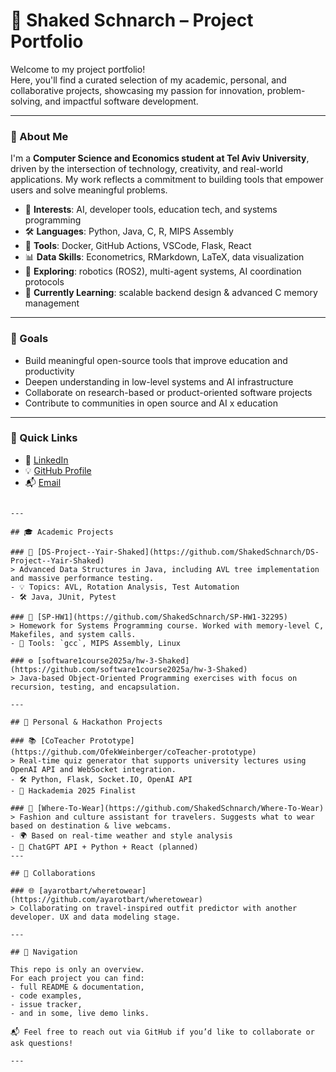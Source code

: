 # 🚀 Shaked Schnarch – Project Portfolio

Welcome to my project portfolio!  
Here, you'll find a curated selection of my academic, personal, and collaborative projects, showcasing my passion for innovation, problem-solving, and impactful software development.

---

### 🧠 About Me

I'm a **Computer Science and Economics student at Tel Aviv University**, driven by the intersection of technology, creativity, and real-world applications. My work reflects a commitment to building tools that empower users and solve meaningful problems.

* 🧩 **Interests**: AI, developer tools, education tech, and systems programming
* 🛠️ **Languages**: Python, Java, C, R, MIPS Assembly
* 🧰 **Tools**: Docker, GitHub Actions, VSCode, Flask, React
* 📊 **Data Skills**: Econometrics, RMarkdown, LaTeX, data visualization
* 🤖 **Exploring**: robotics (ROS2), multi-agent systems, AI coordination protocols
* 🌱 **Currently Learning**: scalable backend design & advanced C memory management

---

### 🎯 Goals

* Build meaningful open-source tools that improve education and productivity
* Deepen understanding in low-level systems and AI infrastructure
* Collaborate on research-based or product-oriented software projects
* Contribute to communities in open source and AI x education

---

### 🔗 Quick Links

* 📄 [LinkedIn](https://www.linkedin.com/in/shaked-schnarch-4b2285294/) 
* 💡 [GitHub Profile](https://github.com/ShakedSchnarch)
* 📬 [Email](mailto:shakedsid@gmail.com.com)

```

---

## 🎓 Academic Projects

### 📘 [DS-Project--Yair-Shaked](https://github.com/ShakedSchnarch/DS-Project--Yair-Shaked)
> Advanced Data Structures in Java, including AVL tree implementation and massive performance testing.
- 💡 Topics: AVL, Rotation Analysis, Test Automation
- 🛠️ Java, JUnit, Pytest

### 💾 [SP-HW1](https://github.com/ShakedSchnarch/SP-HW1-32295)
> Homework for Systems Programming course. Worked with memory-level C, Makefiles, and system calls.
- 🔧 Tools: `gcc`, MIPS Assembly, Linux

### ⚙️ [software1course2025a/hw-3-Shaked](https://github.com/software1course2025a/hw-3-Shaked)
> Java-based Object-Oriented Programming exercises with focus on recursion, testing, and encapsulation.

---

## 🤖 Personal & Hackathon Projects

### 📚 [CoTeacher Prototype](https://github.com/OfekWeinberger/coTeacher-prototype)
> Real-time quiz generator that supports university lectures using OpenAI API and WebSocket integration.
- 🛠️ Python, Flask, Socket.IO, OpenAI API
- 🧠 Hackademia 2025 Finalist

### 👗 [Where-To-Wear](https://github.com/ShakedSchnarch/Where-To-Wear)
> Fashion and culture assistant for travelers. Suggests what to wear based on destination & live webcams.
- 🌍 Based on real-time weather and style analysis
- 💬 ChatGPT API + Python + React (planned)
---

## 👥 Collaborations

### 🌐 [ayarotbart/wheretowear](https://github.com/ayarotbart/wheretowear)
> Collaborating on travel-inspired outfit predictor with another developer. UX and data modeling stage.

---

## 🧭 Navigation

This repo is only an overview.  
For each project you can find:
- full README & documentation,
- code examples,
- issue tracker,
- and in some, live demo links.

📬 Feel free to reach out via GitHub if you’d like to collaborate or ask questions!

---
